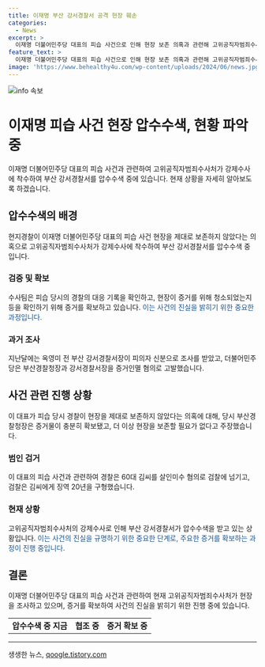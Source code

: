 ```yaml
---
title: 이재명 부산 강서경찰서 공격 현장 훼손
categories:
  - News
excerpt: >
  이재명 더불어민주당 대표의 피습 사건으로 인해 현장 보존 의혹과 관련해 고위공직자범죄수사처가 강제수사에 돌입했습니다. 공수처는 부산 강서경찰서를 압수 수색해 흉기 피습 당시의 대응 기록과 현장 관리 여부 등을 확인할 예정입니다. 이 사건으로 인해 공수처는 전 부산 강서경찰서장을 피의자 신분으로 조사하기도 했는데, 경찰은 이미 범인을 검거했다는 이유로 현장을 보존할 필요가 없었다고 주장하고 있습니다. YTN 신지원입니다.
feature_text: >
  이재명 더불어민주당 대표의 피습 사건으로 인해 현장 보존 의혹과 관련해 고위공직자범죄수사처가 강제수사에 돌입했습니다. 공수처는 부산 강서경찰서를 압수 수색해 흉기 피습 당시의 대응 기록과 현장 관리 여부 등을 확인할 예정입니다. 이 사건으로 인해 공수처는 전 부산 강서경찰서장을 피의자 신분으로 조사하기도 했는데, 경찰은 이미 범인을 검거했다는 이유로 현장을 보존할 필요가 없었다고 주장하고 있습니다. YTN 신지원입니다.
image: 'https://www.behealthy4u.com/wp-content/uploads/2024/06/news.jpg'
---
```


<p><img src="https://www.behealthy4u.com/wp-content/uploads/2024/06/news.jpg" alt="info 속보" /></p>

<h1>이재명 피습 사건 현장 압수수색, 현황 파악 중</h1>

<p data-ke-size="size16">이재명 더불어민주당 대표의 피습 사건과 관련하여 고위공직자범죄수사처가 강제수사에 착수하여 부산 강서경찰서를 압수수색 중에 있습니다. 현재 상황을 자세히 알아보도록 하겠습니다.</p>

<h2 data-ke-size="size26">압수수색의 배경</h2>

<p data-ke-size="size16">현지경찰이 이재명 더불어민주당 대표의 피습 사건 현장을 제대로 보존하지 않았다는 의혹으로 고위공직자범죄수사처가 강제수사에 착수하여 부산 강서경찰서를 압수수색 중입니다.</p>

<h3>검증 및 확보</h3>

<p data-ke-size="size16">수사팀은 피습 당시의 경찰의 대응 기록을 확인하고, 현장이 증거를 위해 청소되었는지 등을 확인하기 위해 증거를 확보하고 있습니다.<span style="color: #1a5490;"> 이는 사건의 진실을 밝히기 위한 중요한 과정입니다.</span></p>

<h3>과거 조사</h3>

<p data-ke-size="size16">지난달에는 옥영미 전 부산 강서경찰서장이 피의자 신분으로 조사를 받았고, 더불어민주당은 부산경찰청장과 강서경찰서장을 증거인멸 혐의로 고발했습니다.</p>

<h2 data-ke-size="size26">사건 관련 진행 상황</h2>

<p data-ke-size="size16">이 대표가 피습 당시 경찰이 현장을 제대로 보존하지 않았다는 의혹에 대해, 당시 부산경찰청장은 증거물이 충분히 확보됐고, 더 이상 현장을 보존할 필요가 없다고 주장했습니다.</p>

<h3>범인 검거</h3>

<p data-ke-size="size16">이 대표의 피습 사건과 관련하여 경찰은 60대 김씨를 살인미수 혐의로 검찰에 넘기고, 검찰은 김씨에게 징역 20년을 구형했습니다.</p>

<h3>현재 상황</h3> 

<p data-ke-size="size16">고위공직자범죄수사처의 강제수사로 인해 부산 강서경찰서가 압수수색을 받고 있는 상황입니다.<span style="color: #1a5490;"> 이는 사건의 진실을 규명하기 위한 중요한 단계로, 주요한 증거를 확보하는 과정이 진행 중입니다.</span></p>

<h2 data-ke-size="size26">결론</h2>

<p data-ke-size="size16">이재명 더불어민주당 대표의 피습 사건과 관련하여 현재 고위공직자범죄수사처가 현장을 조사하고 있으며, 증거를 확보하여 사건의 진실을 밝히기 위한 진행 중에 있습니다.</p>

<table>
  <tr>
    <td style="text-align: center; height: 17px;"><b>압수수색 중 지금</b></td>
    <td style="text-align: center; height: 17px;"><b>협조 중</b></td>
    <td style="text-align: center; height: 17px;"><b>증거 확보 중</b></td>
  </tr>
</table>

<hr>
생생한 뉴스, <a href="https://qoogle.tistory.com" rel="dofollow">qoogle.tistory.com</a>


